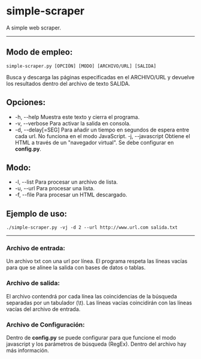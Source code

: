 # simple-scraper
A simple web scraper.

----------------------------------------

## Modo de empleo:
```
simple-scraper.py [OPCIÓN] [MODO] [ARCHIVO/URL] [SALIDA]
```

Busca y descarga las páginas especificadas en el ARCHIVO/URL y devuelve los resultados dentro del archivo de texto SALIDA.

## Opciones:
- -h, --help        Muestra este texto y cierra el programa.
- -v, --verbose     Para activar la salida en consola.
- -d, --delay[=SEG] Para añadir un tiempo en segundos de espera entre
                    cada url. No funciona en el modo JavaScript.
-j, --javascript  Obtiene el HTML a través de un "navegador virtual".
                    Se debe configurar en **config.py**.

## Modo:
- -l, --list        Para procesar un archivo de lista.
- -u, --url         Para procesar una lista.
- -f, --file        Para procesar un HTML descargado.

## Ejemplo de uso:
```
./simple-scraper.py -vj -d 2 --url http://www.url.com salida.txt
```

----------------------------------------

### Archivo de entrada:
Un archivo txt con una url por línea. El programa respeta las líneas vacías para que se alinee la salida con bases de datos o tablas.

### Archivo de salida:
El archivo contendrá por cada línea las coincidencias de la búsqueda separadas por un tabulador (\\t). Las líneas vacías coincidirán con las líneas vacías del archivo de entrada.

### Archivo de Configuración:
Dentro de **config.py** se puede configurar para que funcione el modo javascript y los parámetros de búsqueda (RegEx). Dentro del archivo hay más información.

